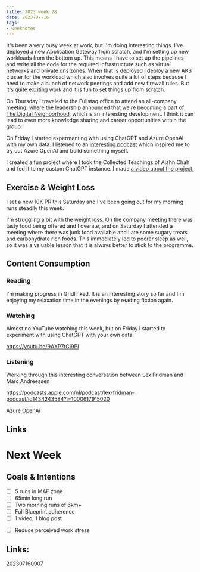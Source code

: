 ```yaml
---
title: 2023 week 28
date: 2023-07-16
tags:
- weeknotes
---
```


It's been a very busy week at work, but I'm doing interesting things. I've deployed a new Application Gateway from scratch, and I'm setting up new workloads from the bottom up. This means I have to set up the pipelines and write all the code for the required infrastructure such as virtual networks and private dns zones. When that is deployed I deploy a new AKS cluster for the workload which also involves quite a lot of steps because I need to make a bunch of network peerings and add new firewall rules. But it's quite exciting work and it is fun to set things up from scratch.

On Thursday I traveled to the Fullstaq office to attend an all-company meeting, where the leadership announced that we're becoming a part of [The Digital Neighborhood](https://www.thedigitalneighborhood.com/), which is an interesting development. I think it can lead to even more knowledge sharing and career opportunities within the group.

On Friday I started expermenting with using ChatGPT and Azure OpenAI with my own data. I listened to an [interesting podcast](/zet/podcast-azure-openai/) which inspired me to try out Azure OpenAI and build something myself. 

I created a fun project where I took the Collected Teachings of Ajahn Chah and fed it to my custom ChatGPT instance. I made [a video about the project.](/zet/video-azure-openai-chah-first-demo/)

## Exercise & Weight Loss

I set a new 10K PR this Saturday and I've been going out for my morning runs steadily this week. 

I'm struggling a bit with the weight loss. On the company meeting there was tasty food being offered and I overate, and on Saturday I attended a meeting where there was junk food available and I ate some sugary treats and carbohydrate rich foods. This immediately led to poorer sleep as well, so it was a valuable lesson that it is always better to stick to the programme.

## Content Consumption

### Reading

I'm making progress in Gridlinked. It is an interesting story so far and I'm enjoying my relaxation time in the evenings by reading fiction again.

### Watching

Almost no YouTube watching this week, but on Friday I started to experiment with using ChatGPT with your own data. 

https://youtu.be/9AXP7tCI9PI

### Listening

Working through this interesting conversation between Lex Fridman and Marc Andreessen

https://podcasts.apple.com/nl/podcast/lex-fridman-podcast/id1434243584?i=1000617915020

[Azure OpenAi](/zet/podcast-azure-openai/)

## Links

# Next Week

## Goals & Intentions

- [ ] 5 runs in MAF zone
- [ ] 65min long run
- [ ] Two morning runs of 6km+
- [ ] Full Blueprint adherence
- [ ] 1 video, 1 blog post
* [ ] Reduce perceived work stress


## Links:

202307160907
